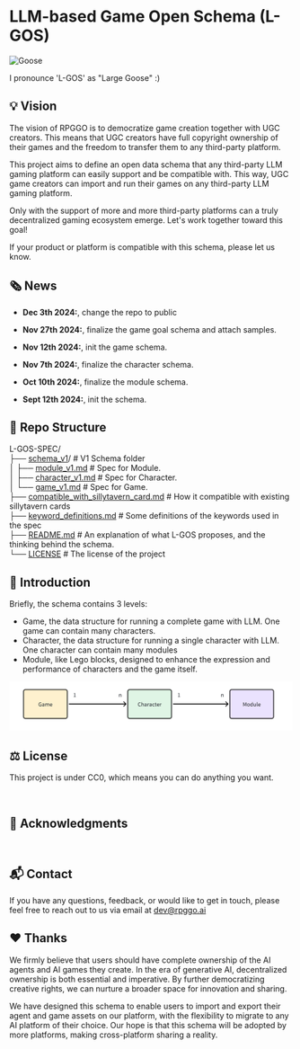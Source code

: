 # LLM-based Game Open Schema (L-GOS)

![Goose](https://github.com/user-attachments/assets/dc2c4123-1729-4065-ac26-bec60ad0a22b)

I pronounce 'L-GOS' as "Large Goose" :)


## 💡 Vision

The vision of RPGGO is to democratize game creation together with UGC creators. This means that UGC creators have full copyright ownership of their games and the freedom to transfer them to any third-party platform.

This project aims to define an open data schema that any third-party LLM gaming platform can easily support and be compatible with. This way, UGC game creators can import and run their games on any third-party LLM gaming platform.

Only with the support of more and more third-party platforms can a truly decentralized gaming ecosystem emerge. Let's work together toward this goal!

If your product or platform is compatible with this schema, please let us know.

## 🗞️ News

- **Dec 3th 2024:**, change the repo to public

- **Nov 27th 2024:**, finalize the game goal schema and attach samples.

- **Nov 12th 2024:**, init the game schema.

- **Nov 7th 2024:**, finalize the character schema.

- **Oct 10th 2024:**, finalize the module schema.

- **Sept 12th 2024:**, init the schema.


## 📂 Repo Structure

L-GOS-SPEC/ <br>
├── [schema_v1](./schema_v1/)/                                     # V1 Schema folder <br>
│   ├── [module_v1.md](./schema_v1/module_v1.md)                               # Spec for Module.  <br>
│   ├── [character_v1.md](./schema_v1/character_v1.md)                            # Spec for Character. <br>
│   └── [game_v1.md](./schema_v1/game_v1.md)              # Spec for Game. <br>
├── [compatible_with_sillytavern_card.md](./compatible_with_sillytavern_card.md)            # How it compatible with existing sillytavern cards <br>
├── [keyword_definitions.md](./keyword_definitions.md)                         # Some definitions of the keywords used in the spec <br>
├── [README.md](./README.md)                                      # An explanation of what L-GOS proposes, and the thinking behind the schema. <br>
└── [LICENSE](./LICENSE)                                  # The license of the project <br>

## 📑 Introduction

Briefly, the schema contains 3 levels:
- Game, the data structure for running a complete game with LLM. One game can contain many characters.
- Character, the data structure for running a single character with LLM. One character can contain many modules
- Module, like Lego blocks, designed to enhance the expression and performance of characters and the game itself.

![game_module](/image/game_module.png)


## ⚖️ License

This project is under CC0, which means you can do anything you want.

<br>

## 🤝 Acknowledgments


<br>

## 📬 Contact

If you have any questions, feedback, or would like to get in touch, please feel free to reach out to us via email at [dev@rpggo.ai](mailto:dev@rpggo.ai)

## ❤️ Thanks

We firmly believe that users should have complete ownership of the AI agents and AI games they create. In the era of generative AI, decentralized ownership is both essential and imperative. By further democratizing creative rights, we can nurture a broader space for innovation and sharing.

We have designed this schema to enable users to import and export their agent and game assets on our platform, with the flexibility to migrate to any AI platform of their choice. Our hope is that this schema will be adopted by more platforms, making cross-platform sharing a reality. 
 
